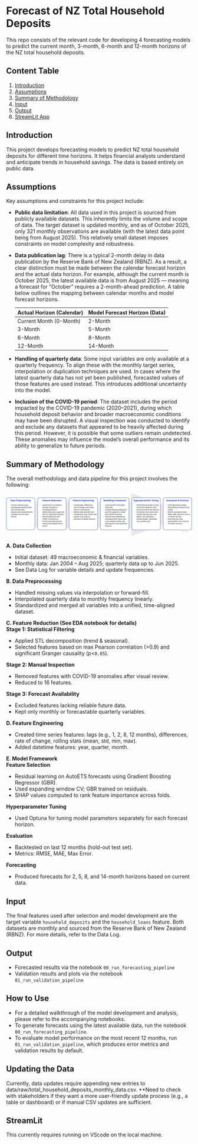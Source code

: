 # Forecast of NZ Total Household Deposits

This repo consists of the relevant code for developing 4 forecasting models to predict the current month, 3-month, 6-month and 12-month horizons of the NZ total household deposits. 

## Content Table
1. [Introduction](#introduction) 
2. [Assumptions](#assumptions)
3. [Summary of Methodology](#summary-of-methodology) 
4. [Input](#input)
5. [Output](#output)
6. [StreamLit App](#streamlit-app)

## Introduction

This project develops forecasting models to predict NZ total household deposits for different time horizons. It helps financial analysts understand and anticipate trends in household savings. The data is based entirely on public data.

## Assumptions
Key assumptions and constraints for this project include:
- **Public data limitation**: All data used in this project is sourced from publicly available datasets. This inherently limits the volume and scope of data. The target dataset is updated monthly, and as of October 2025, only 321 monthly observations are available (with the latest data point being from August 2025). This relatively small dataset imposes constraints on model complexity and robustness.
- **Data publication lag**: There is a typical 2-month delay in data publication by the Reserve Bank of New Zealand (RBNZ). As a result, a clear distinction must be made between the calendar forecast horizon and the actual data horizon. For example, although the current month is October 2025, the latest available data is from August 2025 — meaning a forecast for “October” requires a 2-month-ahead prediction. A table below outlines the mapping between calendar months and model forecast horizons.

  |Actual Horizon (Calendar)|Model Forecast Horizon (Data)|
  |---|---|
  |Current Month (0-Month)|2-Month|
  |3-Month|5-Month|
  |6-Month|8-Month|
  |12-Month|14-Month|

- **Handling of quarterly data**: Some input variables are only available at a quarterly frequency. To align these with the monthly target series, interpolation or duplication techniques are used. In cases where the latest quarterly data has not yet been published, forecasted values of those features are used instead. This introduces additional uncertainty into the model.
- **Inclusion of the COVID-19 period**: The dataset includes the period impacted by the COVID-19 pandemic (2020–2021), during which household deposit behavior and broader macroeconomic conditions may have been disrupted. A visual inspection was conducted to identify and exclude any datasets that appeared to be heavily affected during this period. However, it is possible that some outliers remain undetected. These anomalies may influence the model’s overall performance and its ability to generalize to future periods.


## Summary of Methodology
The overall methodology and data pipeline for this project involves the following:

![Data Pipeline](https://github.com/elizabeth050594/deposits_forecast_prod/blob/main/assets/img/data-pipeline.png)

**A. Data Collection**  
- Initial dataset: 49 macroeconomic & financial variables.  
- Monthly data: Jan 2004 – Aug 2025; quarterly data up to Jun 2025.  
- See Data Log for variable details and update frequencies.

**B. Data Preprocessing**  
- Handled missing values via interpolation or forward-fill.  
- Interpolated quarterly data to monthly frequency linearly.  
- Standardized and merged all variables into a unified, time-aligned dataset.

**C. Feature Reduction (See EDA notebook for details)**  
**Stage 1: Statistical Filtering**  
- Applied STL decomposition (trend & seasonal).  
- Selected features based on max Pearson correlation (>0.9) and significant Granger causality (p<`0.05`).  

**Stage 2: Manual Inspection**  
- Removed features with COVID-19 anomalies after visual review.  
- Reduced to 16 features.

**Stage 3: Forecast Availability**  
- Excluded features lacking reliable future data.  
- Kept only monthly or forecastable quarterly variables.

**D. Feature Engineering**  
- Created time series features: lags (e.g., 1, 2, 8, 12 months), differences, rate of change, rolling stats (mean, std, min, max).  
- Added datetime features: year, quarter, month.

**E. Model Framework**  
**Feature Selection**  
- Residual learning on AutoETS forecasts using Gradient Boosting Regressor (GBR).  
- Used expanding window CV; GBR trained on residuals.  
- SHAP values computed to rank feature importance across folds.

**Hyperparameter Tuning**  
- Used Optuna for tuning model parameters separately for each forecast horizon.

**Evaluation**  
- Backtested on last 12 months (hold-out test set).  
- Metrics: RMSE, MAE, Max Error.

**Forecasting**  
- Produced forecasts for 2, 5, 8, and 14-month horizons based on current data.

## Input
The final features used after selection and model development are the target variable `household_deposits` and the `household_loans` feature. Both datasets are monthly and sourced from the Reserve Bank of New Zealand (RBNZ). For more details, refer to the Data Log.

## Output
- Forecasted results via the notebook `00_run_forecasting_pipeline`
- Validation results and plots via the notebook `01_run_validation_pipeline`

## How to Use
- For a detailed walkthrough of the model development and analysis, please refer to the accompanying notebooks.
- To generate forecasts using the latest available data, run the notebook `00_run_forecasting_pipeline`.
- To evaluate model performance on the most recent 12 months, run `01_run_validation_pipeline`, which produces error metrics and validation results by default.

## Updating the Data
Currently, data updates require appending new entries to data/raw/total_household_deposits_monthly_data.csv. **Need to check with stakeholders if they want a more user-friendly update process (e.g., a table or dashboard) or if manual CSV updates are sufficient.

## StreamLit
This currently requires running on VScode on the local machine. 